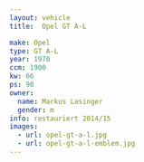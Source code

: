 ```yaml
---
layout: vehicle
title:  Opel GT A-L

make: Opel
type: GT A-L
year: 1970
ccm: 1900
kw: 66
ps: 90
owner:
  name: Markus Lasinger
  gender: m
info: restauriert 2014/15
images:
  - url: opel-gt-a-l.jpg
  - url: opel-gt-a-l-emblem.jpg
---
```


